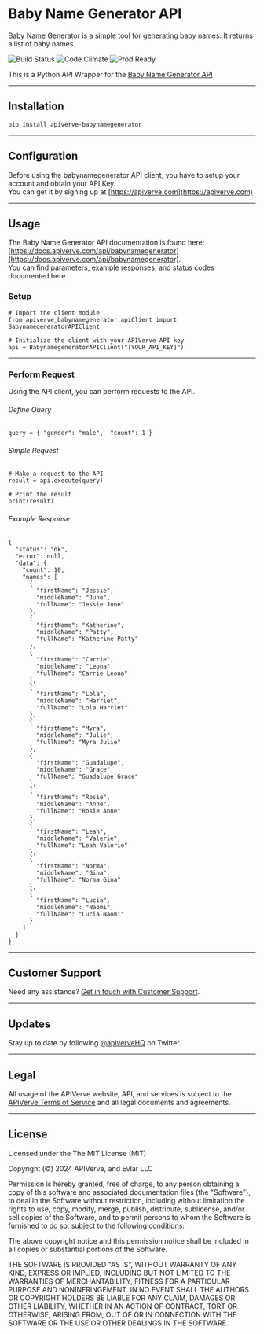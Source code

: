 Baby Name Generator API
============

Baby Name Generator is a simple tool for generating baby names. It returns a list of baby names.

![Build Status](https://img.shields.io/badge/build-passing-green)
![Code Climate](https://img.shields.io/badge/maintainability-B-purple)
![Prod Ready](https://img.shields.io/badge/production-ready-blue)

This is a Python API Wrapper for the [Baby Name Generator API](https://apiverve.com/marketplace/api/babynamegenerator)

---

## Installation
	pip install apiverve-babynamegenerator

---

## Configuration

Before using the babynamegenerator API client, you have to setup your account and obtain your API Key.  
You can get it by signing up at [https://apiverve.com](https://apiverve.com)

---

## Usage

The Baby Name Generator API documentation is found here: [https://docs.apiverve.com/api/babynamegenerator](https://docs.apiverve.com/api/babynamegenerator).  
You can find parameters, example responses, and status codes documented here.

### Setup

```
# Import the client module
from apiverve_babynamegenerator.apiClient import BabynamegeneratorAPIClient

# Initialize the client with your APIVerve API key
api = BabynamegeneratorAPIClient("[YOUR_API_KEY]")
```

---


### Perform Request
Using the API client, you can perform requests to the API.

###### Define Query

```
query = { "gender": "male",  "count": 1 }
```

###### Simple Request

```
# Make a request to the API
result = api.execute(query)

# Print the result
print(result)
```

###### Example Response

```
{
  "status": "ok",
  "error": null,
  "data": {
    "count": 10,
    "names": [
      {
        "firstName": "Jessie",
        "middleName": "June",
        "fullName": "Jessie June"
      },
      {
        "firstName": "Katherine",
        "middleName": "Patty",
        "fullName": "Katherine Patty"
      },
      {
        "firstName": "Carrie",
        "middleName": "Leona",
        "fullName": "Carrie Leona"
      },
      {
        "firstName": "Lola",
        "middleName": "Harriet",
        "fullName": "Lola Harriet"
      },
      {
        "firstName": "Myra",
        "middleName": "Julie",
        "fullName": "Myra Julie"
      },
      {
        "firstName": "Guadalupe",
        "middleName": "Grace",
        "fullName": "Guadalupe Grace"
      },
      {
        "firstName": "Rosie",
        "middleName": "Anne",
        "fullName": "Rosie Anne"
      },
      {
        "firstName": "Leah",
        "middleName": "Valerie",
        "fullName": "Leah Valerie"
      },
      {
        "firstName": "Norma",
        "middleName": "Gina",
        "fullName": "Norma Gina"
      },
      {
        "firstName": "Lucia",
        "middleName": "Naomi",
        "fullName": "Lucia Naomi"
      }
    ]
  }
}
```

---

## Customer Support

Need any assistance? [Get in touch with Customer Support](https://apiverve.com/contact).

---

## Updates
Stay up to date by following [@apiverveHQ](https://twitter.com/apiverveHQ) on Twitter.

---

## Legal

All usage of the APIVerve website, API, and services is subject to the [APIVerve Terms of Service](https://apiverve.com/terms) and all legal documents and agreements.

---

## License
Licensed under the The MIT License (MIT)

Copyright (&copy;) 2024 APIVerve, and Evlar LLC

Permission is hereby granted, free of charge, to any person obtaining a copy of this software and associated documentation files (the "Software"), to deal in the Software without restriction, including without limitation the rights to use, copy, modify, merge, publish, distribute, sublicense, and/or sell copies of the Software, and to permit persons to whom the Software is furnished to do so, subject to the following conditions:

The above copyright notice and this permission notice shall be included in all copies or substantial portions of the Software.

THE SOFTWARE IS PROVIDED "AS IS", WITHOUT WARRANTY OF ANY KIND, EXPRESS OR IMPLIED, INCLUDING BUT NOT LIMITED TO THE WARRANTIES OF MERCHANTABILITY, FITNESS FOR A PARTICULAR PURPOSE AND NONINFRINGEMENT. IN NO EVENT SHALL THE AUTHORS OR COPYRIGHT HOLDERS BE LIABLE FOR ANY CLAIM, DAMAGES OR OTHER LIABILITY, WHETHER IN AN ACTION OF CONTRACT, TORT OR OTHERWISE, ARISING FROM, OUT OF OR IN CONNECTION WITH THE SOFTWARE OR THE USE OR OTHER DEALINGS IN THE SOFTWARE.